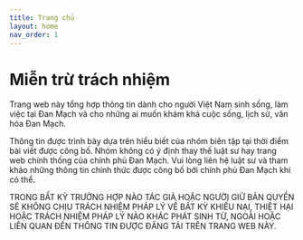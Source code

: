 ```yaml
---
title: Trang chủ
layout: home
nav_order: 1
---
```


# Miễn trừ trách nhiệm

Trang web này tổng hợp thông tin dành cho người Việt Nam sinh sống, làm việc tại Đan Mạch và cho những ai muốn khám khá cuộc sống, lịch sử, văn hóa Đan Mạch.

Thông tin được trình bày dựa trên hiểu biết của nhóm biên tập tại thời điểm bài viết được công bố. Nhóm không có ý định thay thế luật sư hay trang web chính thống của chính phủ Đan Mạch. Vui lòng liên hệ luật sư và tham khảo những thông tin chính thức được công bố bởi chính phủ Đan Mạch khi có thể.

TRONG BẤT KỲ TRƯỜNG HỢP NÀO TÁC GIẢ HOẶC NGƯỜI GIỮ BẢN QUYỀN SẼ KHÔNG CHỊU TRÁCH NHIỆM PHÁP LÝ VỀ BẤT KỲ KHIẾU NẠI, THIỆT HẠI HOẶC TRÁCH NHIỆM PHÁP LÝ NÀO KHÁC PHÁT SINH TỪ, NGOÀI HOẶC LIÊN QUAN ĐẾN THÔNG TIN ĐƯỢC ĐĂNG TẢI TRÊN TRANG WEB NÀY.
